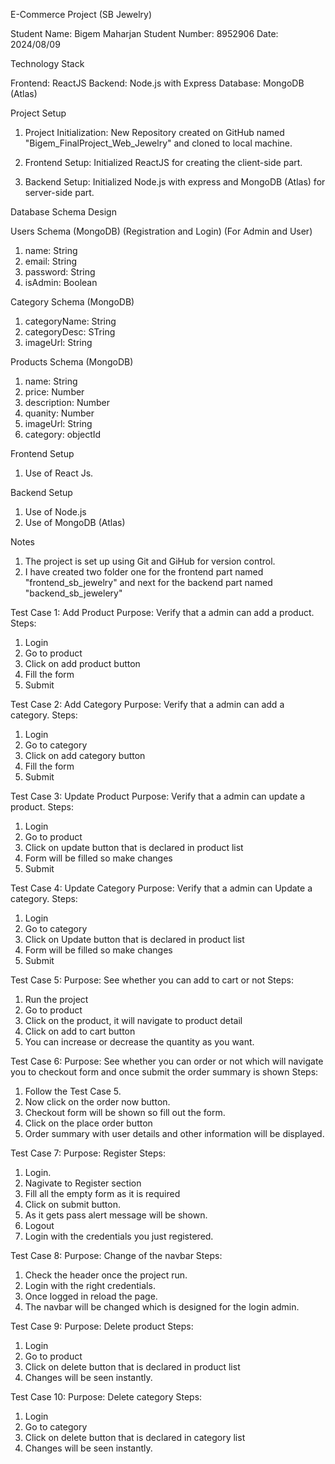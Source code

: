 E-Commerce Project (SB Jewelry)

Student Name: Bigem Maharjan
Student Number: 8952906
Date: 2024/08/09

Technology Stack

Frontend: ReactJS
Backend: Node.js with Express
Database: MongoDB (Atlas)

Project Setup

1. Project Initialization: New Repository created on GitHub named "Bigem_FinalProject_Web_Jewelry" and cloned to local machine.

2. Frontend Setup: Initialized ReactJS for creating the client-side part.

3. Backend Setup: Initialized Node.js with express and MongoDB (Atlas) for server-side part.

Database Schema Design

Users Schema (MongoDB) (Registration and Login) (For Admin and User)

1. name: String
2. email: String
3. password: String
4. isAdmin: Boolean

Category Schema (MongoDB)

1. categoryName: String
2. categoryDesc: STring
3. imageUrl: String

Products Schema (MongoDB)

1. name: String
2. price: Number
3. description: Number
4. quanity: Number
5. imageUrl: String
6. category: objectId

Frontend Setup

1. Use of React Js.

Backend Setup

1. Use of Node.js
2. Use of MongoDB (Atlas)

Notes

1. The project is set up using Git and GiHub for version control.
2. I have created two folder one for the frontend part named "frontend_sb_jewelry" and next for the backend part named "backend_sb_jewelery"

<!-- How to start my project -->
<!--
## Instructions to set up the project
1. Clone the repository or download the whole project from GitHub or the extract the zip file.

2. Navigate to the project directory.

3. You will see two folders. Run `npm install` in each folder to install dependencies - This installs all the dependencies in the package.json or the dependencies I have installed in the project. {If incase the problem arises in backend part please remove the bcrypt from the dependencies in package.json and run npm install then run npm install bcrypt again. This must help setup the backend project.}

4. Change the MongoDB Atlas connection string with your own.

5. I have setup the nodemon so you can Run `nodemon index.js` or `node index.js` to start the backend server named "backend_sb_jewellers".

6. You can Run `npm start` to start the frontend server named "frontend_sb_jewellers".
-->

<!-- The admin can only register the other admin once he/she is logged in. Admin can perform CRUD operation in product and category after login -->

<!-- Login Credentials -->
<!-- Email: bigem@gmail.com -->
<!-- Password: bigem123 -->

<!-- Testing Documentation -->

Test Case 1: Add Product
Purpose: Verify that a admin can add a product.
Steps:

1. Login
2. Go to product
3. Click on add product button
4. Fill the form
5. Submit

Test Case 2: Add Category
Purpose: Verify that a admin can add a category.
Steps:

1. Login
2. Go to category
3. Click on add category button
4. Fill the form
5. Submit

Test Case 3: Update Product
Purpose: Verify that a admin can update a product.
Steps:

1. Login
2. Go to product
3. Click on update button that is declared in product list
4. Form will be filled so make changes
5. Submit

Test Case 4: Update Category
Purpose: Verify that a admin can Update a category.
Steps:

1. Login
2. Go to category
3. Click on Update button that is declared in product list
4. Form will be filled so make changes
5. Submit

Test Case 5:
Purpose: See whether you can add to cart or not
Steps:

1. Run the project
2. Go to product
3. Click on the product, it will navigate to product detail
4. Click on add to cart button
5. You can increase or decrease the quantity as you want.

Test Case 6:
Purpose: See whether you can order or not which will navigate you to checkout form and once submit the order summary is shown
Steps:

1. Follow the Test Case 5.
2. Now click on the order now button.
3. Checkout form will be shown so fill out the form.
4. Click on the place order button
5. Order summary with user details and other information will be displayed.

Test Case 7:
Purpose: Register
Steps:

1. Login.
2. Nagivate to Register section
3. Fill all the empty form as it is required
4. Click on submit button.
5. As it gets pass alert message will be shown.
6. Logout
7. Login with the credentials you just registered.

Test Case 8:
Purpose: Change of the navbar
Steps:

1. Check the header once the project run.
2. Login with the right credentials.
3. Once logged in reload the page.
4. The navbar will be changed which is designed for the login admin.

Test Case 9:
Purpose: Delete product
Steps:

1. Login
2. Go to product
3. Click on delete button that is declared in product list
4. Changes will be seen instantly.

Test Case 10:
Purpose: Delete category
Steps:

1. Login
2. Go to category
3. Click on delete button that is declared in category list
4. Changes will be seen instantly.
